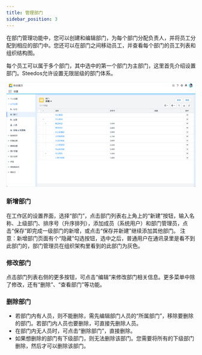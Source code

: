 ```yaml
---
title: 管理部门
sidebar_position: 3
---
```


在部门管理功能中，您可以创建和编辑部门，为每个部门分配负责人，并将员工分配到相应的部门中。您还可以在部门之间移动员工，并查看每个部门的员工列表和组织结构图。

每个员工可以属于多个部门，其中选中的第一个部门为主部门，这里首先介绍设置部门。Steedos允许设置无限层级的部门体系。

 ![部门](/../static/img/zh-CN/organizations.png)

### 新增部门

在工作区的设置界面，选择“部门”，点击部门列表右上角上的“新建”按钮，输入名称、上级部门、排序号（升序排列），添加成员（系统用户）和部门管理员，点击“保存”即完成一级部门的新增，或点击“保存并新建”继续添加其他部门。 注意：新增部门页面有个“隐藏”勾选按钮，选中之后，普通用户在通讯录里是看不到此部门的，部门管理员在组织架构里看到的此部门为灰色。

### 修改部门

点击部门列表右侧的更多按钮，可点击“编辑”来修改部门相关信息。更多菜单中除了修改，还有“删除”、“查看部门”等功能。

### 删除部门

* 若部门内有人员，则不能删除，需先编辑部门人员的“所属部门”，移除要删除的部门。若部门内人员也要删除，可直接先删除人员。
* 在部门内无人员时，可点击“删除部门”，直接删除。
* 如果想删除的部门有下级部门，则无法删除该部门。您需要将所有的下级部门删除，然后才可以删除该部门。
